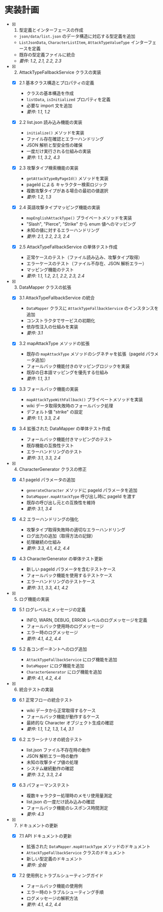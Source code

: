 # 実装計画

- [x] 1. 型定義とインターフェースの作成

  - `json/data/list.json` のデータ構造に対応する型定義を追加
  - `ListJsonData`, `CharacterListItem`, `AttackTypeValueType` インターフェースを定義
  - 既存の型定義ファイルに統合
  - _要件: 1.2, 2.1, 2.2, 2.3_

- [x] 2. AttackTypeFallbackService クラスの実装

  - [x] 2.1 基本クラス構造とプロパティの定義

    - クラスの基本構造を作成
    - `listData`, `isInitialized` プロパティを定義
    - 必要な import 文を追加
    - _要件: 1.1, 1.2_

  - [x] 2.2 list.json 読み込み機能の実装

    - `initialize()` メソッドを実装
    - ファイル存在確認とエラーハンドリング
    - JSON 解析と型安全性の確保
    - 一度だけ実行される仕組みの実装
    - _要件: 1.1, 3.2, 4.3_

  - [x] 2.3 攻撃タイプ検索機能の実装

    - `getAttackTypeByPageId()` メソッドを実装
    - pageId による キャラクター検索ロジック
    - 複数攻撃タイプがある場合の最初の値選択
    - _要件: 1.2, 1.3_

  - [x] 2.4 英語攻撃タイプマッピング機能の実装

    - `mapEnglishAttackType()` プライベートメソッドを実装
    - "Slash", "Pierce", "Strike" から enum 値へのマッピング
    - 未知の値に対するエラーハンドリング
    - _要件: 2.1, 2.2, 2.3, 2.4_

  - [x] 2.5 AttackTypeFallbackService の単体テスト作成
    - 正常ケースのテスト（ファイル読み込み、攻撃タイプ取得）
    - エラーケースのテスト（ファイル不存在、JSON 解析エラー）
    - マッピング機能のテスト
    - _要件: 1.1, 1.2, 2.1, 2.2, 2.3, 2.4_

- [x] 3. DataMapper クラスの拡張

  - [x] 3.1 AttackTypeFallbackService の統合

    - `DataMapper` クラスに `AttackTypeFallbackService` のインスタンスを追加
    - コンストラクタでサービスの初期化
    - 依存性注入の仕組みを実装
    - _要件: 3.1_

  - [x] 3.2 mapAttackType メソッドの拡張

    - 既存の `mapAttackType` メソッドのシグネチャを拡張（pageId パラメータ追加）
    - フォールバック機能付きのマッピングロジックを実装
    - 既存の日本語マッピングを優先する仕組み
    - _要件: 1.1, 3.1_

  - [x] 3.3 フォールバック機能の実装

    - `mapAttackTypeWithFallback()` プライベートメソッドを実装
    - wiki データ取得失敗時のフォールバック処理
    - デフォルト値 "strike" の設定
    - _要件: 1.1, 3.3, 2.4_

  - [x] 3.4 拡張された DataMapper の単体テスト作成
    - フォールバック機能付きマッピングのテスト
    - 既存機能の互換性テスト
    - エラーハンドリングのテスト
    - _要件: 3.1, 3.3, 2.4_

- [x] 4. CharacterGenerator クラスの修正

  - [x] 4.1 pageId パラメータの追加

    - `generateCharacter` メソッドに pageId パラメータを追加
    - `DataMapper.mapAttackType` 呼び出し時に pageId を渡す
    - 既存の呼び出し元との互換性を維持
    - _要件: 3.1, 3.4_

  - [x] 4.2 エラーハンドリングの強化

    - 攻撃タイプ取得失敗時の適切なエラーハンドリング
    - ログ出力の追加（取得方法の記録）
    - 処理継続の仕組み
    - _要件: 3.3, 4.1, 4.2, 4.4_

  - [x] 4.3 CharacterGenerator の単体テスト更新
    - 新しい pageId パラメータを含むテストケース
    - フォールバック機能を使用するテストケース
    - エラーハンドリングのテストケース
    - _要件: 3.1, 3.3, 4.1, 4.2_

- [x] 5. ログ機能の実装

  - [x] 5.1 ログレベルとメッセージの定義

    - INFO, WARN, DEBUG, ERROR レベルのログメッセージを定義
    - フォールバック使用時のログメッセージ
    - エラー時のログメッセージ
    - _要件: 4.1, 4.2, 4.4_

  - [x] 5.2 各コンポーネントへのログ追加
    - `AttackTypeFallbackService` にログ機能を追加
    - `DataMapper` にログ機能を追加
    - `CharacterGenerator` にログ機能を追加
    - _要件: 4.1, 4.2, 4.4_

- [x] 6. 統合テストの実装

  - [x] 6.1 正常フローの統合テスト

    - wiki データから正常取得するケース
    - フォールバック機能が動作するケース
    - 最終的な Character オブジェクト生成の確認
    - _要件: 1.1, 1.2, 1.3, 1.4, 3.1_

  - [x] 6.2 エラーシナリオの統合テスト

    - list.json ファイル不存在時の動作
    - JSON 解析エラー時の動作
    - 未知の攻撃タイプ値の処理
    - システム継続動作の確認
    - _要件: 3.2, 3.3, 2.4_

  - [x] 6.3 パフォーマンステスト
    - 複数キャラクター処理時のメモリ使用量測定
    - list.json の一度だけ読み込みの確認
    - フォールバック機能のレスポンス時間測定
    - _要件: 4.3_

- [x] 7. ドキュメントの更新

  - [x] 7.1 API ドキュメントの更新

    - 拡張された `DataMapper.mapAttackType` メソッドのドキュメント
    - `AttackTypeFallbackService` クラスのドキュメント
    - 新しい型定義のドキュメント
    - _要件: 全般_

  - [x] 7.2 使用例とトラブルシューティングガイド
    - フォールバック機能の使用例
    - エラー時のトラブルシューティング手順
    - ログメッセージの解釈方法
    - _要件: 4.1, 4.2, 4.4_
